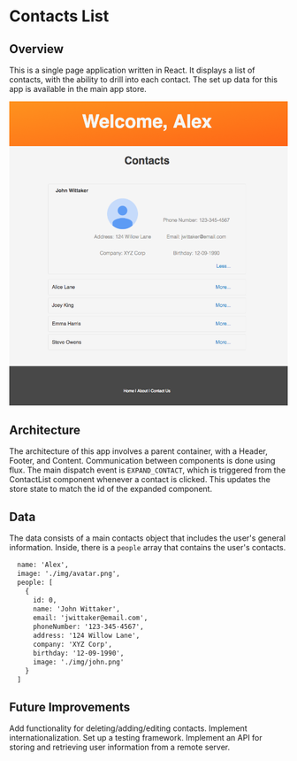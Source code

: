 # Contacts List 

## Overview 
This is a single page application written in React. It displays a list of contacts, with the ability to drill into each contact. The set up data for this app is available in the main app store.  

![Overview](/src/redux/data/img/overview.png?raw=true)

## Architecture 
The architecture of this app involves a parent container, with a Header, Footer, and Content. Communication between components is done using flux. The main dispatch event is `EXPAND_CONTACT`, which is triggered from the ContactList component whenever a contact is clicked. This updates the store state to match the id of the expanded component. 

## Data 
The data consists of a main contacts object that includes the user's general information. Inside, there is a `people` array that contains the user's contacts. 

  ```  
    name: 'Alex',
    image: './img/avatar.png',
    people: [
      {
        id: 0,
        name: 'John Wittaker',
        email: 'jwittaker@email.com',
        phoneNumber: '123-345-4567',
        address: '124 Willow Lane',
        company: 'XYZ Corp',
        birthday: '12-09-1990',
        image: './img/john.png'
      }
    ]
 ```

## Future Improvements
Add functionality for deleting/adding/editing contacts. Implement internationalization. Set up a testing framework. Implement an API for storing and retrieving user information from a remote server. 


